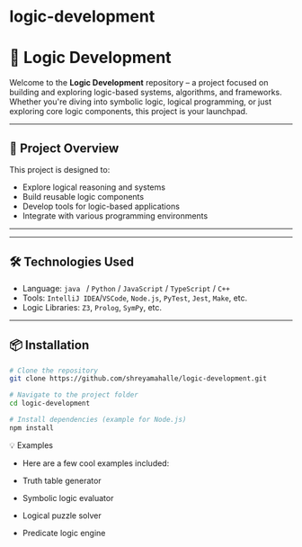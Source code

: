 # logic-development


# 🧠 Logic Development

Welcome to the **Logic Development** repository – a project focused on building and exploring logic-based systems, algorithms, and frameworks. Whether you're diving into symbolic logic, logical programming, or just exploring core logic components, this project is your launchpad.

---

## 🚀 Project Overview

This project is designed to:

- Explore logical reasoning and systems
- Build reusable logic components
- Develop tools for logic-based applications
- Integrate with various programming environments

---


---

## 🛠️ Technologies Used

- Language: `java ` / `Python` / `JavaScript` / `TypeScript` / `C++` 
- Tools: `IntelliJ IDEA`/`VSCode`, `Node.js`, `PyTest`, `Jest`, `Make`, etc.
- Logic Libraries: `Z3`, `Prolog`, `SymPy`, etc.

---

## 📦 Installation

```bash
# Clone the repository
git clone https://github.com/shreyamahalle/logic-development.git

# Navigate to the project folder
cd logic-development

# Install dependencies (example for Node.js)
npm install

```
💡 Examples
- Here are a few cool examples included:

- Truth table generator

- Symbolic logic evaluator

- Logical puzzle solver

- Predicate logic engine



